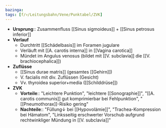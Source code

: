 ```yaml
---
bazinga: 
tags: [f/💀/Leitungsbahn/Vene/Punktabel/ZVK]
---
```

- **Ursprung**:: Zusammenfluss [[Sinus sigmoideus]] + [[Sinus petrosus inferior]]
- **Verlauf**
	- Durchtritt [[Schädelbasis]] im Foramen jugulare
	- Verläuft mit [[A. carotis interna]] in [[Vagina carotica]] 
	- Mündet im Angulus venosus (bildet mit [[V. subclavia]] die [[V. brachiocephalica]])
- **Zuflüsse**
	- [[Sinus durae matris]] (gesamtes [[Gehirn]])
	- V. facialis mit div. Zuflüssen (Gesicht)
	- Vv. thyroidea superior+media ([[Schilddrüse]])
- **ZVK**
	- **Vorteile**:: "Leichtere Punktion", "leichtere [[Sonographie]]", "[[A. carotis communis]] gut komprimierbar bei Fehlpunktion", "[[Pneumothorax]]-Risiko gering"
	- **Nachteile**:: "Füllung↓ bei [[Hypovolämie]]", "Trachea-Kompression bei Hämatom", "Linksseitig erschwerter Vorschub aufgrund rechtwinkliger Mündung in [[V. subclavia]]"
